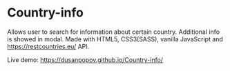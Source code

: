 # Country-info
Allows user to search for information about certain country. Additional info is showed in modal.
Made with HTML5, CSS3(SASS), vanilla JavaScript and https://restcountries.eu/ API.

Live demo: https://dusanpopov.github.io/Country-info/

